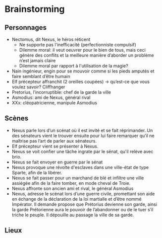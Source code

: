 # Brainstorming

## Personnages

- Nectomus, dit Nexus, le héros réticent
   * Ne supporte pas l'inefficacité (perfectionniste compulsif)
   * Dilemme moral: il veut oeuvrer pour le bien de tous, mais ceci génère des conflits et la meilleure manière d’aborder un problème n’est jamais claire
   * Dilemme moral par rapport à l'utilisation de la magie?
- Nain ingénieur, engin pour se mouvoir comme si les pieds amputés et faire semblant d’être humain
- Elf précepteur affranchit (2 oreilles coupées) → qu’est-ce que vous voulez savoir? Cliffhanger
- Pretorius, l’incorruptible: chef de la garde la ville
- Asmodius: ami de Nexus, général rival
- XXx: cléopatricienne, manipule Asmodius


## Scènes

- Nexus parle lors d’un scénat où il est invité et se fait réprimander. Un des sénateurs vient le trouver ensuite pour lui faire remarquer qu’il ne maîtrise pas l’art de parler aux sénateurs.
- Elf précepteur vient se présenter à Nexus.
- Nexus se voit confier une tâche ingrate par le sénat, qu'il relève avec brio.
- Nexus se fait envoyer en guerre par le sénat
- Nexus provoque une révolte d'esclaves dans une ville-état de type Sparte, afin de la libérer.
- Nexus se fait passer pour un marchand de blé et infiltre une ville assiégée afin de la faire tomber, en mode cheval de Troie.
- Nexus affronte son ancien ami et rival, le général Asmodius
- Nexus, adresse le scénat lors d’une guerre civile, promettant son aide en échange de la déclaration de la loi martialle et d’être nommé Impérator. Il demande propose que Prétorius devienne son garde, ainsi la garde Prétorienne aura le pouvoir de l’abandonner ou de le tuer s’il triche le peuple. Il dépouille au passage la ville de sa garde.


## Lieux
